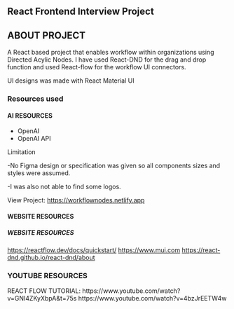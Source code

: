 <h2>React Frontend Interview Project</h2>

<h2> ABOUT PROJECT </h2>
<p>A React based project that enables workflow within organizations using Directed Acylic Nodes. I have used React-DND for the drag and drop function and used React-flow for the workflow UI connectors.</p>

<p>UI designs was made with React Material UI</p>

<h3>Resources used</h3>

<h4>AI RESOURCES</h4>
<ul>
<li>OpenAI</li>
<li>OpenAI API</li>
</ul>

Limitation

-No Figma design or specification was given so all components sizes and styles were assumed.

-I was also not able to find some logos.

View Project: https://workflownodes.netlify.app

<h4>WEBSITE RESOURCES</h4>

<h5>WEBSITE RESOURCES</h5>

https://reactflow.dev/docs/quickstart/
https://www.mui.com
https://react-dnd.github.io/react-dnd/about


<h3>YOUTUBE RESOURCES</h3>
REACT FLOW TUTORIAL: https://www.youtube.com/watch?v=GNI4ZKyXbpA&t=75s
https://www.youtube.com/watch?v=4bzJrEETW4w
                    


